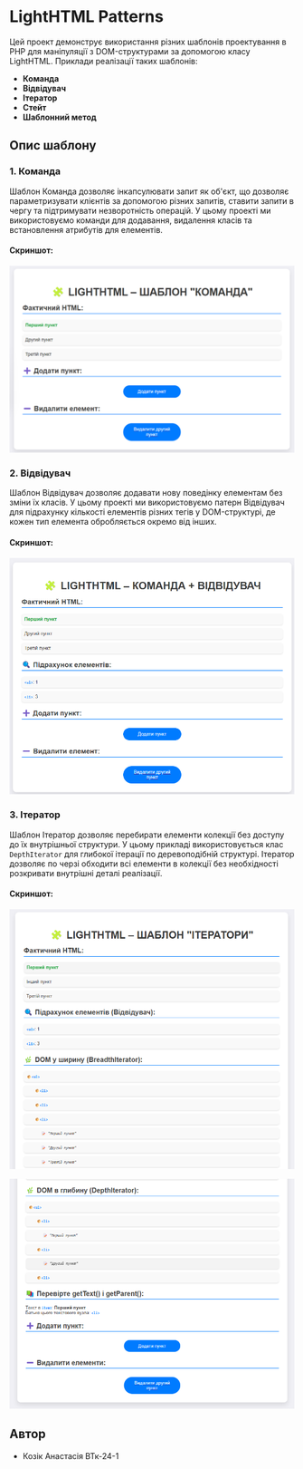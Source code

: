 # LightHTML Patterns

Цей проект демонструє використання різних шаблонів проектування в PHP для маніпуляції з DOM-структурами за допомогою класу LightHTML. Приклади реалізації таких шаблонів:

- **Команда** 
- **Відвідувач** 
- **Ітератор** 
- **Стейт** 
- **Шаблонний метод** 

## Опис шаблону

### 1. Команда 
Шаблон Команда дозволяє інкапсулювати запит як об'єкт, що дозволяє параметризувати клієнтів за допомогою різних запитів, ставити запити в чергу та підтримувати незворотність операцій. У цьому проекті ми використовуємо команди для додавання, видалення класів та встановлення атрибутів для елементів.

#### Скриншот:
![Шаблон Команда](screenshots/foto1.png)

### 2. Відвідувач 
Шаблон Відвідувач дозволяє додавати нову поведінку елементам без зміни їх класів. У цьому проекті ми використовуємо патерн Відвідувач для підрахунку кількості елементів різних тегів у DOM-структурі, де кожен тип елемента обробляється окремо від інших.

#### Скриншот:
![Шаблон Відвідувач](screenshots/foto2.png)

### 3. Ітератор 
Шаблон Ітератор дозволяє перебирати елементи колекції без доступу до їх внутрішньої структури. У цьому прикладі використовується клас `DepthIterator` для глибокої ітерації по деревоподібній структурі. Ітератор дозволяє по черзі обходити всі елементи в колекції без необхідності розкривати внутрішні деталі реалізації.

#### Скриншот:
![Шаблон Ітератор](screenshots/foto3.png)

![Шаблон Ітератор](screenshots/foto3.2.png)

## Автор

- Козік Анастасія ВТк-24-1